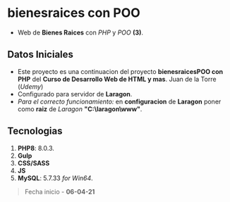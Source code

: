 # bienesraices con POO
- Web de **Bienes  Raices** con *PHP* y *POO* **(3)**.    

## Datos Iniciales  

- Este proyecto es una continuacion del proyecto **bienesraicesPOO con PHP** del **Curso de Desarrollo Web de HTML y mas**. Juan de la Torre (*Udemy*)  
- Configurado para servidor de **Laragon**.
- *Para el correcto funcionamiento:* en **configuracion** de **Laragon** poner como **raiz** de *Laragon* **"C:\laragon\www\"**.     

## Tecnologias

1. **PHP8**: 8.0.3.
2. **Gulp**
3. **CSS/SASS**
4. **JS**
5. **MySQL**: 5.7.33 *for Win64*.


> Fecha inicio - **06-04-21**





